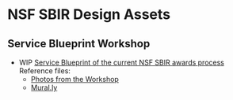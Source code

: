 # NSF SBIR Design Assets


## Service Blueprint Workshop
* WIP [Service Blueprint of the current NSF SBIR awards process](https://github.com/18F/nsf-sbir/blob/design/design/service%20blueprint%20source%20files/NSF-SBIR-blueprint-current/blueprint-current.pdf)
Reference files:
  * [Photos from the Workshop](https://github.com/18F/nsf-sbir/tree/design/design/service%20blueprint%20source%20files/blueprint%20workshop%20photos)
  * [Mural.ly](https://app.mural.ly/t/gsa6/m/gsa6/1490375810558)
